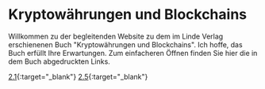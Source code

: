 # Kryptowährungen und Blockchains

Willkommen zu der begleitenden Website zu dem im Linde Verlag erschienenen Buch "Kryptowährungen und Blockchains". Ich hoffe, das Buch erfüllt Ihre Erwartungen. Zum einfacheren Öffnen finden Sie hier die in dem Buch abgedruckten Links. 

[2.1](http://bitcoin.org/bitcoin.pdf){:target="_blank"}
[2.5](http://bit.ly/2qaIlZT){:target="_blank"}

